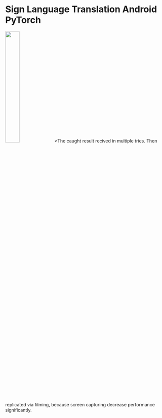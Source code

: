 # Sign Language Translation Android PyTorch
 
<img src="https://media1.giphy.com/media/lnItqdhtEHi8WEgkMI/giphy.gif"  width="30%">
>The caught result recived in multiple tries. Then replicated via filming, because screen capturing decrease performance significantly.
